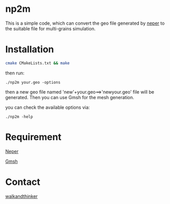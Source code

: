 # np2m
This is a simple code, which can convert the geo file generated by [neper](http://neper.sourceforge.net/) to the suitable file for multi-grains simulation.

# Installation

``` sh
cmake CMakeLists.txt && make
```

then run:

```console
./np2m your.geo -options
```
then a new geo file named 'new'+your.geo==>'newyour.geo' file will be generated. Then you can use Gmsh for the mesh generation.

you can check the available options via:

```
./np2m -help
```

# Requirement
[Neper](http://neper.sourceforge.net/)

[Gmsh](http://gmsh.info/)

# Contact
[walkandthinker](mailto:walkandthinker@gmail.com)
